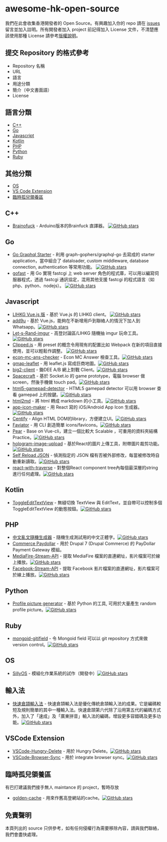 # awesome-hk-open-source
我們在此會收集香港開發者的 Open Source。有興趣加入你的 repo 請在 [issues](https://github.com/hkgos/awesome-hk-open-source/issues/new) 留言並加入註明。所有開發者加入 project 前記得加入 License 文件，不清楚應該使用那種 License 請參考[版權說明](https://github.com/hkgos/awesome-hk-open-source/blob/master/chooselicense.md)。

## 提交 Repository 的格式參考
* Repository 名稱
* URL
* 語言
* 用途分類
* 簡介（中文書面語）
* License

## 語言分類
* [C++](https://github.com/hkgos/awesome-hk-open-source#c++)
* [Go](https://github.com/hkgos/awesome-hk-open-source#go)
* [Javascript](https://github.com/hkgos/awesome-hk-open-source#javascript)
* [Kotlin](https://github.com/hkgos/awesome-hk-open-source#kotlin)
* [PHP](https://github.com/hkgos/awesome-hk-open-source#php)
* [Python](https://github.com/hkgos/awesome-hk-open-source#python)
* [Ruby](https://github.com/hkgos/awesome-hk-open-source#ruby)

## 其他分類
* [OS](https://github.com/hkgos/awesome-hk-open-source#os)
* [VS Code Extension](https://github.com/hkgos/awesome-hk-open-source#vscode-extension)
* [臨時孤兒領養區](https://github.com/hkgos/awesome-hk-open-source#%E8%87%A8%E6%99%82%E5%AD%A4%E5%85%92%E9%A0%98%E9%A4%8A%E5%8D%80)

## C++
* [Brainofuck](https://github.com/GarbageCollections/Brainofuck) - Arduino版本的Brainfuck 直譯器。 [![GitHub stars](https://img.shields.io/github/stars/GarbageCollections/Brainofuck.svg?style=social)](https://github.com/GarbageCollections/Brainofuck/stargazers)


## Go
* [Go Graphql Starter](https://github.com/OscarYuen/go-graphql-starter) - 利用 graph-gophers/graphql-go 去寫成的 starter application，當中組合了 dataloader, custom middleware, database connection, authentication 等常用功能。 [![GitHub stars](https://img.shields.io/github/stars/OscarYuen/go-graphql-starter.svg?style=social)](https://github.com/OscarYuen/go-graphql-starter/stargazers)
* [gofast](https://github.com/yookoala/gofast) - 用 Go 實現 fastcgi 上 web server 角色的程式庫，可以用以編寫伺服器程式，透過 fastcgi 通訊協定，混用其他支援 fastcgi 的程式語言（如 php、python、nodejs）。  [![GitHub stars](https://img.shields.io/github/stars/yookoala/gofast.svg?style=social)](https://github.com/yookoala/gofast/stargazers)


## Javascript
* [LIHKG Vue.js 版](https://github.com/colloquet/lihkg-web) - 基於 Vue.js 的 LIHKG client。 [![GitHub stars](https://img.shields.io/github/stars/colloquet/lihkg-web.svg?style=social)](https://github.com/colloquet/lihkg-web/stargazers)
* [add9u](https://github.com/andrewmmc/add9u) - 基於 Vue.js，能夠在不新增用戶到聯絡人的情況下加人到 Whatsapp。[![GitHub stars](https://img.shields.io/github/stars/andrewmmc/add9u.svg?style=social)](https://github.com/andrewmmc/add9u/stargazers)
* [Let-s-Rand-imgur](https://github.com/kitce/Let-s-Rand-imgur) - 高登討論區/LIHKG 隨機抽 imgur 玩命工具。[![GitHub stars](https://img.shields.io/github/stars/kitce/Let-s-Rand-imgur.svg?style=social)](https://github.com/kitce/Let-s-Rand-imgur/stargazers)
* [Clipped.js](https://github.com/clippedjs/clipped) - 用 preset 的概念令用現有的配置比如 Webpack 在新的項目直接使用，並可以輕鬆作調整。
[![GitHub stars](https://img.shields.io/github/stars/clippedjs/clipped.svg?style=social)](https://github.com/clippedjs/clipped/stargazers)
* [econ-mc-ans-checker](https://github.com/benchan1997/econ-mc-ans-checker) - Econ MC Answer 檢查工具。[![GitHub stars](https://img.shields.io/github/stars/benchan1997/econ-mc-ans-checker.svg?style=social)](https://github.com/benchan1997/econ-mc-ans-checker/stargazers)
* [gmap-leaflet](https://github.com/benchan1997/gmap-leaflet) - 用 leaflet.js 寫成巨商地圖。[![GitHub stars](https://img.shields.io/github/stars/benchan1997/gmap-leaflet.svg?style=social)](https://github.com/benchan1997/gmap-leaflet/stargazers)
* [big2-client](https://github.com/colloquet/big2-client) - 鋤DEE A/B 網上對戰 Client。[![GitHub stars](https://img.shields.io/github/stars/colloquet/big2-client.svg?style=social)](https://github.com/colloquet/big2-client/stargazers)
* [Spacecraft](https://github.com/Pong420/Spacecraft) - 基於 Socket.io 的 game prototype，電腦 browser 做 screen，然後手機做 touch pad。[![GitHub stars](https://img.shields.io/github/stars/Pong420/Spacecraft.svg?style=social)](https://github.com/Pong420/Spacecraft/stargazers)
* [html5-gamepad-detector](https://github.com/hkgoldenmra/html5-gamepad-detector) - HTML5 gamepad detector 可以用 browser 查看 gamepad 上的按鍵。[![GitHub stars](https://img.shields.io/github/stars/hkgoldenmra/html5-gamepad-detector.svg?style=social)](https://github.com/hkgoldenmra/html5-gamepad-detector/stargazers)
* [html2md](https://github.com/benchan1997/html2md) - 將 html 轉成 markdown 的小工具。[![GitHub stars](https://img.shields.io/github/stars/benchan1997/html2md.svg?style=social)](https://github.com/benchan1997/html2md/stargazers)
* [app-icon-maker](https://github.com/longsangstan/app-icon-maker) - 用 React 寫的 iOS/Android App Icon 生成器。[![GitHub stars](https://img.shields.io/github/stars/longsangstan/app-icon-maker.svg?style=social)](https://github.com/longsangstan/app-icon-maker/stargazers)
* [Centify](https://github.com/ivanhoe-dev/Centify) - Align HTML DOM的library，方便建立UI。[![GitHub stars](https://img.shields.io/github/stars/ivanhoe-dev/Centify.svg?style=social)](https://github.com/ivanhoe-dev/Centify/stargazers)
* [Faviator](https://github.com/faviator/faviator) - 用 CLI 創造簡單 icons/favicons。[![GitHub stars](https://img.shields.io/github/stars/faviator/faviator.svg?style=social)](https://github.com/faviator/faviator/stargazers)
* [Pear](https://github.com/dc198689/pear) - Base on Vue-cli，建立一個比較大 Scalable ，可重用的資料夾結構 Practice。[![GitHub stars](https://img.shields.io/github/stars/dc198689/pear.svg?style=social)](https://github.com/dc198689/pear/stargazers)
* [hologram-image-upload](https://github.com/dollars0427/hologram-image-upload) - 基於React的圖片上傳工具，附帶圖片裁剪功能。[![GitHub stars](https://img.shields.io/github/stars/dollars0427/hologram-image-upload.svg?style=social)](https://github.com/dollars0427/hologram-image-upload/stargazers)
* [Self Reload JSON](https://github.com/JLChnToZ/selfreloadjson) - 偵測指定的 JSON 檔有否被外部修改，每當被修改時自動重新讀取。[![GitHub stars](https://img.shields.io/github/stars/JLChnToZ/selfreloadjson.svg?style=social)](https://github.com/JLChnToZ/selfreloadjson/stargazers)
* [react-with-traverse](https://github.com/kitce/react-with-traverse) - 對整個React component tree內每個最深層的string進行任何處理。[![GitHub stars](https://img.shields.io/github/stars/kitce/react-with-traverse.svg?style=social)](https://github.com/kitce/react-with-traverse/stargazers)

## Kotlin
* [ToggleEditTextView](https://github.com/Camerash/ToggleEditTextView) - 無縫切換 TextView 與 EditText，並自帶可以控制多個ToggleEditTextView 的動態按鈕。[![GitHub stars](https://img.shields.io/github/stars/Camerash/ToggleEditTextView.svg?style=social)](https://github.com/Camerash/ToggleEditTextView/stargazers)


## PHP
* [中文亂文隨機生成器](https://github.com/cytsunny/randChinese) - 隨機生成測試用的中文正體字。[![GitHub stars](https://img.shields.io/github/stars/cytsunny/randChinese.svg?style=social)](https://github.com/cytsunny/randChinese/stargazers)
* [Commerce Paydollar](https://www.drupal.org/project/commerce_paydollar) - 用於 Drupal 7 (Drupal Commerce) 的 PayDollar Payment Gateway 模組。
* [MediaFire-Stream-API](https://github.com/hklcf/MediaFire-Stream-API) - 提取 MediaFire 檔案的直連網址，影片檔案可於線上播放。[![GitHub stars](https://img.shields.io/github/stars/hklcf/MediaFire-Stream-API.svg?style=social)](https://github.com/hklcf/MediaFire-Stream-API/stargazers)
* [Facebook-Stream-API](https://github.com/hklcf/Facebook-Stream-API) - 提取 Facebook 影片檔案的直連網址，影片檔案可於線上播放。[![GitHub stars](https://img.shields.io/github/stars/hklcf/Facebook-Stream-API.svg?style=social)](https://github.com/hklcf/Facebook-Stream-API/stargazers)

## Python
* [Profile picture generator](https://github.com/09milk/profile_picture_generator) - 基於 Python 的工具, 可用於大量產生 random profile picture。[![GitHub stars](https://img.shields.io/github/stars/09milk/profile_picture_generator.svg?style=social)](https://github.com/09milk/profile_picture_generator/stargazers)


## Ruby
* [mongoid-gitifield](https://github.com/Seitk/mongoid-gitifield) - 令 Mongoid field 可以以 git repository 方式來做 version control。[![GitHub stars](https://img.shields.io/github/stars/Seitk/mongoid-gitifield.svg?style=social)](https://github.com/Seitk/mongoid-gitifield/stargazers)


## OS
* [SillyOS](https://github.com/GarbageCollections/SillyOS) - 模組化作業系統的試作（開發中）[![GitHub stars](https://img.shields.io/github/stars/GarbageCollections/SillyOS.svg?style=social)](https://github.com/GarbageCollections/SillyOS/stargazers)

## 輸入法
* [快速倉頡輸入法](https://github.com/scj2000/scj-tables) - 快速倉頡輸入法是優化傳統倉頡輸入法的成果。它是編碼較短及規則簡單的其中一種輸入法。快速倉頡第六代除了沿用第五代的編碼方式外，加入了「速成」及「廣東拼音」輸入法的編碼，增設更多容錯碼及更多功能。[![GitHub stars](https://img.shields.io/github/stars/scj2000/scj-tables.svg?style=social)](https://github.com/scj2000/scj-tables/stargazers)


## VSCode Extension
* [VSCode-Hungry-Delete](https://github.com/Jasonlhy/VSCode-Hungry-Delete) - 用於 Hungry Delete。[![GitHub stars](https://img.shields.io/github/stars/Jasonlhy/VSCode-Hungry-Delete.svg?style=social)](https://github.com/Jasonlhy/VSCode-Hungry-Delete/stargazers)
* [VSCode-Browser-Sync](https://github.com/Jasonlhy/VSCode-Browser-Sync) - 用於 integrate browser sync。[![GitHub stars](https://img.shields.io/github/stars/Jasonlhy/VSCode-Browser-Sync.svg?style=social)](https://github.com/Jasonlhy/VSCode-Browser-Sync/stargazers)


## 臨時孤兒領養區
有巴打建議我們接手無人 maintance 的 project，暫時存放
* [golden-cache](https://github.com/mingchuno/golden-cache) - 用來作舊高登網站的cache。[![GitHub stars](https://img.shields.io/github/stars/mingchuno/golden-cache.svg?style=social)](https://github.com/mingchuno/golden-cache/stargazers)

## 免責聲明
本頁列出的 source 只供參考，如有任何侵權行為需要移除內容，請與我們聯絡，我們會盡快處理。
